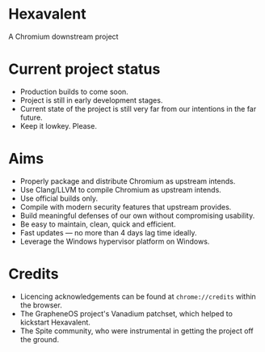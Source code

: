 # Hexavalent

A Chromium downstream project

# Current project status

- Production builds to come soon.
- Project is still in early development stages.
- Current state of the project is still very far from our intentions in the far future.
- Keep it lowkey. Please.

# Aims

- Properly package and distribute Chromium as upstream intends.
- Use Clang/LLVM to compile Chromium as upstream intends.
- Use official builds only.
- Compile with modern security features that upstream provides.
- Build meaningful defenses of our own without compromising usability.
- Be easy to maintain, clean, quick and efficient.
- Fast updates — no more than 4 days lag time ideally.
- Leverage the Windows hypervisor platform on Windows.

# Credits

- Licencing acknowledgements can be found at ```chrome://credits``` within the browser.
- The GrapheneOS project's Vanadium patchset, which helped to kickstart Hexavalent.
- The Spite community, who were instrumental in getting the project off the ground.
